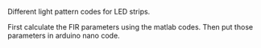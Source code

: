 Different light pattern codes for LED strips.

First calculate the FIR parameters using the matlab codes. Then put those parameters in arduino nano code.